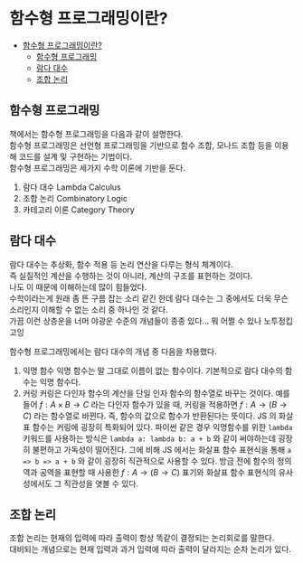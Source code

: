 # 함수형 프로그래밍이란?

- [함수형 프로그래밍이란?](#함수형-프로그래밍이란)
  - [함수형 프로그래밍](#함수형-프로그래밍)
  - [람다 대수](#람다-대수)
  - [조합 논리](#조합-논리)

## 함수형 프로그래밍

책에서는 함수형 프로그래밍을 다음과 같이 설명한다.  
함수형 프로그래밍은 선언형 프로그래밍을 기반으로 함수 조합, 모나드 조합 등을 이용해 코드를 설계 및 구현하는 기법이다.  
함수형 프로그래밍은 세가지 수학 이론에 기반을 둔다.

1. 람다 대수 Lambda Calculus
2. 조합 논리 Combinatory Logic
3. 카테고리 이론 Category Theory

## 람다 대수

람다 대수는 추상화, 함수 적용 등 논리 연산을 다루는 형식 체계이다.  
즉 실질적인 계산을 수행하는 것이 아니라, 계산의 구조를 표현하는 것이다.  
나도 이 때문에 이해하는데 많이 힘들었다.  
수학이라는게 원래 좀 뜬 구름 잡는 소리 같긴 한데 람다 대수는 그 중에서도 더욱 무슨 소리인지 이해할 수 없는 소리 중 하나인 것 같다.  
가끔 이런 상층운을 너머 야광운 수준의 개념들이 종종 있다... 뭐 어쩔 수 있나 노투정킵고잉

함수형 프로그래밍에서는 람다 대수의 개념 중 다음을 차용했다.

1. 익명 함수
   익명 함수는 말 그대로 이름이 없는 함수이다.
   기본적으로 람다 대수의 함수는 익명 함수다.
2. 커링
   커링은 다인자 함수의 계산을 단일 인자 함수의 함수열로 바꾸는 것이다.
   예를 들어 $f: A \times B \rightarrow C$ 라는 다인자 함수가 있을 때, 커링을 적용하면 $f: A \rightarrow (B \rightarrow C)$ 라는 함수열로 바뀐다.
   즉, 함수의 값으로 함수가 반환된다는 뜻이다.
   JS 의 화살표 함수는 커링에 굉장히 특화되어 있다.
   파이썬 같은 경우 익명함수를 위한 `lambda` 키워드를 사용하는 방식은 `lambda a: lambda b: a + b` 와 같이 써야하는데 굉장히 불편하고 가독성이 떨어진다.
   그에 비해 JS 에서는 화살표 함수 표현식을 통해 `a => b => a + b` 와 같이 굉장히 직관적으로 사용할 수 있다.
   방금 전에 함수의 정의역과 공역을 표현할 때 사용한 $f: A \rightarrow (B \rightarrow C)$ 표기와 화살표 함수 표현식의 유사성에서도 그 직관성을 엿볼 수 있다.

## 조합 논리

조합 논리는 현재의 입력에 따라 출력이 항상 똑같이 결정되는 논리회로를 말한다.  
대비되는 개념으로는 현재 입력과 과거 입력에 따라 출력이 달라지는 순차 논리가 있다.
